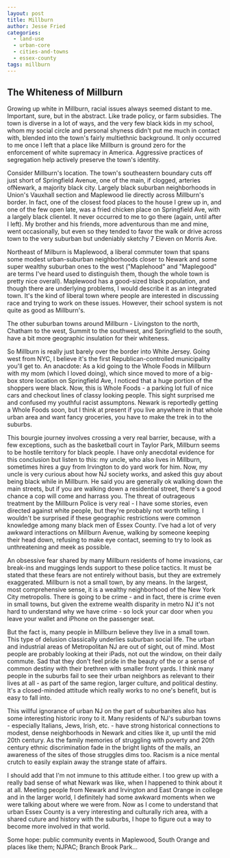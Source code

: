 ```yaml
---
layout: post
title: Millburn
author: Jesse Fried
categories:
  - land-use
  - urban-core
  - cities-and-towns
  - essex-county
tags: millburn
---
```


## The Whiteness of Millburn

Growing up white in Millburn, racial issues always seemed distant to me. Important, sure, but in the abstract. Like trade policy, or farm subsidies. The town is diverse in a lot of ways, and the very few black kids in my school, whom my social circle and personal shyness didn't put me much in contact with, blended into the town's fairly multiethnic background. It only occurred to me once I left that a place like Millburn is ground zero for the enforcement of white supremacy in America. Aggressive practices of segregation help actively preserve the town's identity.

Consider Millburn's location. The town's southeastern boundary cuts off just short of Springfield Avenue, one of the main, if clogged, arteries ofNewark, a majority black city. Largely black suburban neighborhoods in Union's Vauxhall section and Maplewood lie directly across Millburn's border. In fact, one of the closest food places to the house I grew up in, and one of the few open late, was a fried chicken place on Springfield Ave, with a largely black clientel. It never occurred to me to go there (again, until after I left). My brother and his friends, more adventurous than me and mine, went occasionally, but even so they tended to favor the walk or drive across town to the very suburban but undeniably sketchy 7 Eleven on Morris Ave.

Northeast of Milburn is Maplewood, a liberal commuter town that spans some modest urban-suburban neighborhoods closer to Newark and some super wealthy suburban ones to the west ("Maplehood" and "Maplegood" are terms I've heard used to distinguish them, though the whole town is pretty nice overall). Maplewood has a good-sized black population, and though there are underlying problems, I would describe it as an integrated town. It's the kind of liberal town where people are interested in discussing race and trying to work on these issues. However, their school system is not quite as good as Millburn's.

The other suburban towns around Millburn - Livingston to the north, Chatham to the west, Summit to the southwest, and Springfield to the south, have a bit more geographic insulation for their whiteness.

So Millburn is really just barely over the border into White Jersey. Going west from NYC, I believe it's the first Republican-controlled municipality you'll get to. An anacdote: As a kid going to the Whole Foods in Millburn with my mom (which I loved doing), which since moved to more of a big-box store location on Springfield Ave, I noticed that a huge portion of the shoppers were black. Now, this is Whole Foods - a parking lot full of nice cars and checkout lines of classy looking people. This sight surprised me and confused my youthful racist assumptons. Newark is reportedly getting a Whole Foods soon, but I think at present if you live anywhere in that whole urban area and want fancy groceries, you have to make the trek in to the suburbs.

This bourgie journey involves crossing a very real barrier, because, with a few exceptions, such as the basketball court in Taylor Park, Millburn seems to be hostile territory for black people. I have only anecdotal evidence for this conclusion but listen to this: my uncle, who also lives in Millburn, sometimes hires a guy from Irvington to do yard work for him. Now, my uncle is very curious about how NJ society works, and asked this guy about being black while in Millburn. He said you are generally ok walking down the main streets, but if you are walking down a residential street, there's a good chance a cop will come and harrass you. The threat of outrageous treatment by the Millburn Police is very real - I have some stories, even directed against white people, but they're probably not worth telling. I wouldn't be surprised if these geographic restrictions were common knowledge among many black men of Essex County. I've had a lot of very awkward interactions on Millburn Avenue, walking by someone keeping their head down, refusing to make eye contact, seeming to try to look as unthreatening and meek as possible.

An obsessive fear shared by many Millburn residents of home invasions, car break-ins and muggings lends support to these police tactics. It must be stated that these fears are not entirely without basis, but they are extremely exaggerated. Millburn is not a small town, by any means. In the largest, most comprehensive sense, it is a wealthy neighborhood of the New York City metropolis. There is going to be crime - and in fact, there is crime even in small towns, but given the extreme wealth disparity in metro NJ it's not hard to understand why we have crime - so lock your car door when you leave your wallet and iPhone on the passenger seat.

But the fact is, many people in Millburn believe they live in a small town. This type of delusion classically underlies suburban social life. The urban and industrial areas of Metropolitan NJ are out of sight, out of mind. Most people are probably looking at their iPads, not out the window, on their daily commute. Sad that they don't feel pride in the beauty of the or a sense of common destiny with their brethren with smaller front yards. I think many people in the suburbs fail to see their urban neighbors as relevant to their lives at all - as part of the same region, larger culture, and political destiny. It's a closed-minded attitude which really works to no one's benefit, but is easy to fall into.

This willful ignorance of urban NJ on the part of suburbanites also has some interesting historic irony to it. Many residents of NJ's suburban towns - especially Italians, Jews, Irish, etc. - have strong historical connections to modest, dense neighborhoods in Newark and cities like it, up until the mid 20th century. As the family memories of struggling with poverty and 20th century ethnic discrimination fade in the bright lights of the malls, an awareness of the sites of those struggles dims too. Racism is a nice mental crutch to easily explain away the strange state of affairs.

I should add that I'm not immune to this attitude either. I too grew up with a really bad sense of what Newark was like, when I happened to think about it at all. Meeting people from Newark and Irvington and East Orange in college and in the larger world, I definitely had some awkward moments when we were talking about where we were from. Now as I come to understand that urban Essex County is a very interesting and culturally rich area, with a shared cuture and history with the suburbs, I hope to figure out a way to become more involved in that world.

Some hope: public community events in Maplewood, South Orange and places like them; NJPAC; Branch Brook Park... 
